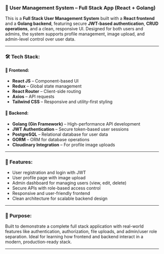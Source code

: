 
### 👥 User Management System – Full Stack App (React + Golang)

This is a **Full Stack User Management System** built with a **React frontend** and a **Golang backend**, featuring secure **JWT-based authentication**, **CRUD operations**, and a clean, responsive UI. Designed for both users and admins, the system supports profile management, image upload, and admin-level control over user data.

---

### 🛠️ Tech Stack:
#### 🔹 Frontend:
- **React JS** – Component-based UI  
- **Redux** – Global state management  
- **React Router** – Client-side routing  
- **Axios** – API requests  
- **Tailwind CSS** – Responsive and utility-first styling  

#### 🔹 Backend:
- **Golang (Gin Framework)** – High-performance API development  
- **JWT Authentication** – Secure token-based user sessions  
- **PostgreSQL** – Relational database for user data  
- **GORM** – ORM for database operations  
- **Cloudinary Integration** – For profile image uploads  

---

### 🔐 Features:
- User registration and login with JWT  
- User profile page with image upload  
- Admin dashboard for managing users (view, edit, delete)  
- Secure APIs with role-based access control  
- Responsive and user-friendly frontend  
- Clean architecture for scalable backend design  

---

### 🚀 Purpose:
Built to demonstrate a complete full stack application with real-world features like authentication, authorization, file uploads, and admin/user role separation. Ideal for learning how frontend and backend interact in a modern, production-ready stack.

---
